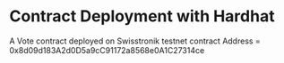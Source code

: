 # Contract Deployment with Hardhat

A Vote contract deployed on Swisstronik testnet
contract Address = 0x8d09d183A2d0D5a9cC91172a8568e0A1C27314ce

